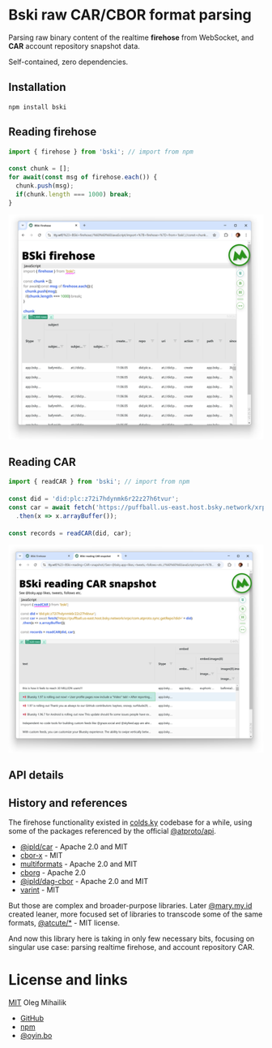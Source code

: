# Bski raw CAR/CBOR format parsing

Parsing raw binary content of the realtime **firehose** from WebSocket, and **CAR** account repository snapshot data.

Self-contained, zero dependencies.

## Installation

```
npm install bski
```

## Reading firehose

```JavaScript
import { firehose } from 'bski'; // import from npm

const chunk = [];
for await(const msg of firehose.each()) {
  chunk.push(msg);
  if(chunk.length === 1000) break;
}
```

[ ![Example using bski to fetch 1000 messages from the firehose](example-firehose.png) ](https://tty.wtf/%23+BSki+firehose//%60%60%60JavaScript/import+%7B+firehose+%7D+from+'bski';//const+chunk+=+%5B%5D;/for+await(const+msg+of+firehose.each())+%7B/++chunk.push(msg);/++if(chunk.length+===+1000)+break;/%7D//chunk/%60%60%60//)

## Reading CAR

```JavaScript
import { readCAR } from 'bski'; // import from npm

const did = 'did:plc:z72i7hdynmk6r22z27h6tvur';
const car = await fetch('https://puffball.us-east.host.bsky.network/xrpc/com.atproto.sync.getRepo?did=' + did)
  .then(x => x.arrayBuffer());

const records = readCAR(did, car);
```

[ ![Example using bski to fetch CAR snapshot file and parse it](example-car.png) ](https://tty.wtf/%23+BSki+reading+CAR+snapshot//See+@bsky.app+likes,+tweets,+follows+etc.//%60%60%60JavaScript/import+%7B+readCAR+%7D+from+'bski';//const+did+=+'did:plc:z72i7hdynmk6r22z27h6tvur';/const+car+=+await+fetch('https:%2F%2Fpuffball.us-east.host.bsky.network%2Fxrpc%2Fcom.atproto.sync.getRepo%3Fdid='+%2B+did)/++.then(x+=%3E+x.arrayBuffer());//const+records+=+readCAR(did,+car);//%60%60%60//)

## API details



## History and references

The firehose functionality existed in [colds.ky](https://colds.ky) codebase for a while,
using some of the packages referenced by the official [@atproto/api](https://www.npmjs.com/package/@atproto/api).

* [@ipld/car](https://github.com/ipld/js-car) - Apache 2.0 and MIT
* [cbor-x](https://github.dev/kriszyp/cbor-x) - MIT
* [multiformats](https://github.com/multiformats/js-multiformats) - Apache 2.0 and MIT
* [cborg](github.com/rvagg/cborg) - Apache 2.0
* [@ipld/dag-cbor](https://github.com/ipld/js-dag-cbor) - Apache 2.0 and MIT
* [varint](https://github.com/chrisdickinson/varint) - MIT

But those are complex and broader-purpose libraries.
Later [@mary.my.id](https://bsky.app/profile/mary.my.id) created leaner,
more focused set of libraries to transcode some of the same formats, [@atcute/*](https://github.com/mary-ext/atcute) - MIT license.

And now this library here is taking in only few necessary bits, focusing on singular use case:
parsing realtime firehose, and account repository CAR.

# License and links

[MIT](LICENSE) Oleg Mihailik

* [GitHub](https://github.com/colds-ky/bski)
* [npm](https://www.npmjs.com/package/bski)
* [@oyin.bo](https://bsky.app/profile/oyin.bo)
